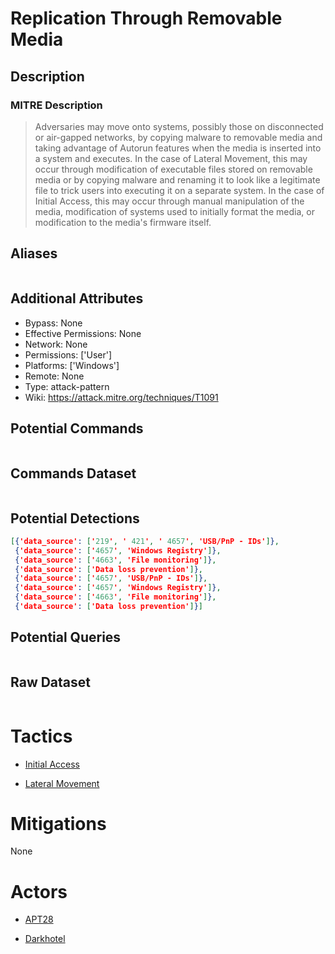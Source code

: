 
# Replication Through Removable Media

## Description

### MITRE Description

> Adversaries may move onto systems, possibly those on disconnected or air-gapped networks, by copying malware to removable media and taking advantage of Autorun features when the media is inserted into a system and executes. In the case of Lateral Movement, this may occur through modification of executable files stored on removable media or by copying malware and renaming it to look like a legitimate file to trick users into executing it on a separate system. In the case of Initial Access, this may occur through manual manipulation of the media, modification of systems used to initially format the media, or modification to the media's firmware itself.

## Aliases

```

```

## Additional Attributes

* Bypass: None
* Effective Permissions: None
* Network: None
* Permissions: ['User']
* Platforms: ['Windows']
* Remote: None
* Type: attack-pattern
* Wiki: https://attack.mitre.org/techniques/T1091

## Potential Commands

```

```

## Commands Dataset

```

```

## Potential Detections

```json
[{'data_source': ['219', ' 421', ' 4657', 'USB/PnP - IDs']},
 {'data_source': ['4657', 'Windows Registry']},
 {'data_source': ['4663', 'File monitoring']},
 {'data_source': ['Data loss prevention']},
 {'data_source': ['4657', 'USB/PnP - IDs']},
 {'data_source': ['4657', 'Windows Registry']},
 {'data_source': ['4663', 'File monitoring']},
 {'data_source': ['Data loss prevention']}]
```

## Potential Queries

```json

```

## Raw Dataset

```json

```

# Tactics


* [Initial Access](../tactics/Initial-Access.md)

* [Lateral Movement](../tactics/Lateral-Movement.md)
    

# Mitigations

None

# Actors


* [APT28](../actors/APT28.md)

* [Darkhotel](../actors/Darkhotel.md)
    
